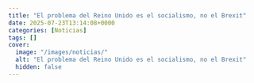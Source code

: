 ```yaml
---
title: "El problema del Reino Unido es el socialismo, no el Brexit"
date: 2025-07-23T13:14:08+0000
categories: [Noticias]
tags: []
cover:
  image: "/images/noticias/"
  alt: "El problema del Reino Unido es el socialismo, no el Brexit"
  hidden: false
---
```



